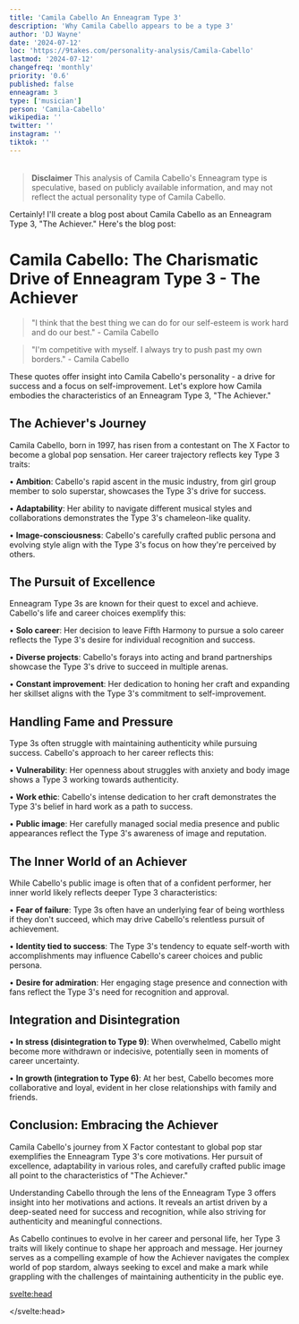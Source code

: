 ```yaml
---
title: 'Camila Cabello An Enneagram Type 3'
description: 'Why Camila Cabello appears to be a type 3'
author: 'DJ Wayne'
date: '2024-07-12'
loc: 'https://9takes.com/personality-analysis/Camila-Cabello'
lastmod: '2024-07-12'
changefreq: 'monthly'
priority: '0.6'
published: false
enneagram: 3
type: ['musician']
person: 'Camila-Cabello'
wikipedia: ''
twitter: ''
instagram: ''
tiktok: ''
---
```


<!--
    childhood and upbringing
    first big success
    style habits and quirks that relate to their personality type
    stressful moments in their life and how they handled them
    comfort- moments in their life where they are doing well and killing it
-->
<!-- // keywords:  -->

<script>
	// import  PopCard  from "$lib/components/atoms/PopCard.svelte";
import BlogPurpose from '$lib/components/blog/BlogPurpose.svelte'
</script>

<div
	style="display: flex;
    justify-content: center;
    margin: 1rem 0;
	"
>
	<!-- <PopCard
		image={`/types/3s/${'Camila-Cabello'}.webp`}
		enneagramType={3}
		showIcon={false}
		displayText="Camila Cabello"
		subtext=""
	/> -->
</div>

> **Disclaimer** This analysis of Camila Cabello's Enneagram type is speculative, based on publicly available information, and may not reflect the actual personality type of Camila Cabello.

<p class="firstLetter"></p>

Certainly! I'll create a blog post about Camila Cabello as an Enneagram Type 3, "The Achiever." Here's the blog post:

# Camila Cabello: The Charismatic Drive of Enneagram Type 3 - The Achiever

> "I think that the best thing we can do for our self-esteem is work hard and do our best." - Camila Cabello

> "I'm competitive with myself. I always try to push past my own borders." - Camila Cabello

These quotes offer insight into Camila Cabello's personality - a drive for success and a focus on self-improvement. Let's explore how Camila embodies the characteristics of an Enneagram Type 3, "The Achiever."

## The Achiever's Journey

Camila Cabello, born in 1997, has risen from a contestant on The X Factor to become a global pop sensation. Her career trajectory reflects key Type 3 traits:

• **Ambition**: Cabello's rapid ascent in the music industry, from girl group member to solo superstar, showcases the Type 3's drive for success.

• **Adaptability**: Her ability to navigate different musical styles and collaborations demonstrates the Type 3's chameleon-like quality.

• **Image-consciousness**: Cabello's carefully crafted public persona and evolving style align with the Type 3's focus on how they're perceived by others.

## The Pursuit of Excellence

Enneagram Type 3s are known for their quest to excel and achieve. Cabello's life and career choices exemplify this:

• **Solo career**: Her decision to leave Fifth Harmony to pursue a solo career reflects the Type 3's desire for individual recognition and success.

• **Diverse projects**: Cabello's forays into acting and brand partnerships showcase the Type 3's drive to succeed in multiple arenas.

• **Constant improvement**: Her dedication to honing her craft and expanding her skillset aligns with the Type 3's commitment to self-improvement.

## Handling Fame and Pressure

Type 3s often struggle with maintaining authenticity while pursuing success. Cabello's approach to her career reflects this:

• **Vulnerability**: Her openness about struggles with anxiety and body image shows a Type 3 working towards authenticity.

• **Work ethic**: Cabello's intense dedication to her craft demonstrates the Type 3's belief in hard work as a path to success.

• **Public image**: Her carefully managed social media presence and public appearances reflect the Type 3's awareness of image and reputation.

## The Inner World of an Achiever

While Cabello's public image is often that of a confident performer, her inner world likely reflects deeper Type 3 characteristics:

• **Fear of failure**: Type 3s often have an underlying fear of being worthless if they don't succeed, which may drive Cabello's relentless pursuit of achievement.

• **Identity tied to success**: The Type 3's tendency to equate self-worth with accomplishments may influence Cabello's career choices and public persona.

• **Desire for admiration**: Her engaging stage presence and connection with fans reflect the Type 3's need for recognition and approval.

## Integration and Disintegration

• **In stress (disintegration to Type 9)**: When overwhelmed, Cabello might become more withdrawn or indecisive, potentially seen in moments of career uncertainty.

• **In growth (integration to Type 6)**: At her best, Cabello becomes more collaborative and loyal, evident in her close relationships with family and friends.

## Conclusion: Embracing the Achiever

Camila Cabello's journey from X Factor contestant to global pop star exemplifies the Enneagram Type 3's core motivations. Her pursuit of excellence, adaptability in various roles, and carefully crafted public image all point to the characteristics of "The Achiever."

Understanding Cabello through the lens of the Enneagram Type 3 offers insight into her motivations and actions. It reveals an artist driven by a deep-seated need for success and recognition, while also striving for authenticity and meaningful connections.

As Cabello continues to evolve in her career and personal life, her Type 3 traits will likely continue to shape her approach and message. Her journey serves as a compelling example of how the Achiever navigates the complex world of pop stardom, always seeking to excel and make a mark while grappling with the challenges of maintaining authenticity in the public eye.

<svelte:head>

<script type="application/ld+json">

</script>

</svelte:head>

<style lang="scss"></style>
